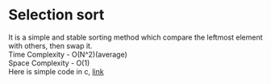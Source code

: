 # Selection sort
It is a simple and stable sorting method which compare the leftmost element with others, then swap it.
<br>Time Complexity - O(N^2)(average)
<br>Space Complexity - O(1)
<br>Here is simple code in c, [link](https://github.com/SJieNg123/Code-practice/blob/main/Sortings/Selection%20Sort.c)
